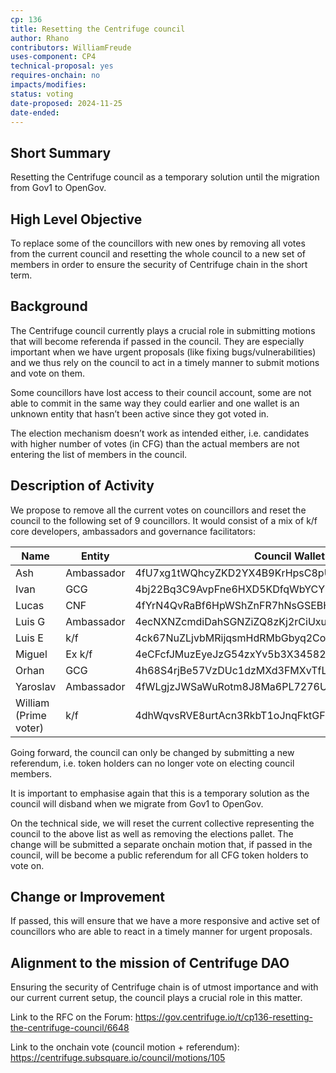 ```yaml
---
cp: 136
title: Resetting the Centrifuge council
author: Rhano
contributors: WilliamFreude 
uses-component: CP4
technical-proposal: yes
requires-onchain: no
impacts/modifies: 
status: voting
date-proposed: 2024-11-25
date-ended:
---
```


## Short Summary
Resetting the Centrifuge council as a temporary solution until the migration from Gov1 to OpenGov.

## High Level Objective
To replace some of the councillors with new ones by removing all votes from the current council and resetting the whole council to a new set of members in order to ensure the security of Centrifuge chain in the short term.

## Background 
The Centrifuge council currently plays a crucial role in submitting motions that will become referenda if passed in the council. They are especially important when we have urgent proposals (like fixing bugs/vulnerabilities) and we thus rely on the council to act in a timely manner to submit motions and vote on them.

Some councillors have lost access to their council account, some are not able to commit in the same way they could earlier and one wallet is an unknown entity that hasn’t been active since they got voted in.

The election mechanism doesn’t work as intended either, i.e. candidates with higher number of votes (in CFG) than the actual members are not entering the list of members in the council.

## Description of Activity
We propose to remove all the current votes on councillors and reset the council to the following set of 9 councillors. It would consist of a mix of k/f core developers, ambassadors and governance facilitators:

|Name| Entity|Council Wallet|
| --- | --- | --- |
|Ash|Ambassador|4fU7xg1tWQhcyZKD2YX4B9KrHpsC8pUjkWLApsTcvV7VznmD|
|Ivan|GCG|4bj22Bq3C9AvpFne6HXD5KDfqWbYCYFNoxWEiNWjCXtzLfK8|
|Lucas|CNF|4fYrN4QvRaBf6HpWShZnFR7hNsGSEBHDw1115jYQqQE5SkTL|
|Luis G|Ambassador|4ecNXNZcmdiDahSGNZiZQ8zKj2rCiUxuuQtrME16G2NfAiYn|
|Luis E|k/f|4ck67NuZLjvbMRijqsmHdRMbGbyq2CoD99urmawqvx73WUn4|
|Miguel|Ex k/f|4eCFcfJMuzEyeJzG54zxYv5b3X34582vLbv7cfGHUwNvsW6h|
|Orhan|GCG|4h68S4rjBe57VzDUc1dzMXd3FMXvTfLteoRgkBWMc2XGh4Xa|
|Yaroslav|Ambassador|4fWLgjzJWSaWuRotm8J8Ma6PL7276UcPPLFnPn9nWdYN2QCL|
|William (Prime voter)|k/f|4dhWqvsRVE8urtAcn3RkbT1oJnqFktGF1abfvuhyC8Z13Lnd|

Going forward, the council can only be changed by submitting a new referendum, i.e. token holders can no longer vote on electing council members. 

It is important to emphasise again that this is a temporary solution as the council will disband when we migrate from Gov1 to OpenGov.

On the technical side, we will reset the current collective representing the council to the above list as well as removing the elections pallet. The change will be submitted a separate onchain motion that, if passed in the council, will be become a public referendum for all CFG token holders to vote on.

## Change or Improvement
If passed, this will ensure that we have a more responsive and active set of councillors who are able to react in a timely manner for urgent proposals.

## Alignment to the mission of Centrifuge DAO
Ensuring the security of Centrifuge chain is of utmost importance and with our current current setup, the council plays a crucial role in this matter.

Link to the RFC on the Forum: https://gov.centrifuge.io/t/cp136-resetting-the-centrifuge-council/6648

Link to the onchain vote (council motion + referendum): https://centrifuge.subsquare.io/council/motions/105
